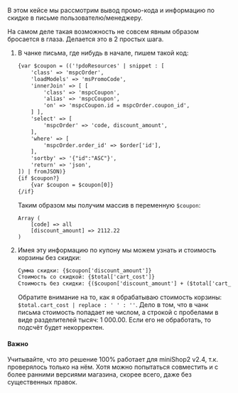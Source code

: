 В этом кейсе мы рассмотрим вывод промо-кода и информацию по скидке в письме пользователю/менеджеру.

На самом деле такая возможность не совсем явным образом бросается в глаза. Делается это в 2 простых шага.

1) В чанке письма, где нибудь в начале, пишем такой код:
   ```html
   {var $coupon = (('!pdoResources' | snippet : [
       'class' => 'mspcOrder',
       'loadModels' => 'msPromoCode',
       'innerJoin' => [ [
           'class' => 'mspcCoupon',
           'alias' => 'mspcCoupon',
           'on' => 'mspcCoupon.id = mspcOrder.coupon_id',
       ] ],
       'select' => [
           'mspcOrder' => 'code, discount_amount',
       ],
       'where' => [
           'mspcOrder.order_id' => $order['id'],
       ],
       'sortby' => '{"id":"ASC"}',
       'return' => 'json',
   ]) | fromJSON)}
   {if $coupon?}
       {var $coupon = $coupon[0]}
   {/if}
   ```
   
   Таким образом мы получим массив в переменную `$coupon`:
   ```text
   Array (
       [code] => all
       [discount_amount] => 2112.22
   )
   ```

2) Имея эту информацию по купону мы можем узнать и стоимость корзины без скидки:
   ```html
   Сумма скидки: {$coupon['discount_amount']}
   Стоимость со скидкой: {$total['cart_cost']}
   Стоимость без скидки: {($coupon['discount_amount'] + ($total['cart_cost'] | replace : ' ' : ''))}
   ```
   
   Обратите внимание на то, как я обрабатываю стоимость корзины: `$total.cart_cost | replace : ' ' : ''`. Дело в том, что в чанк письма стоимость попадает не числом, а строкой с пробелами в виде разделителей тысяч: 1 000.00. Если его не обработать, то подсчёт будет некорректен.

#### Важно
Учитывайте, что это решение 100% работает для miniShop2 v2.4, т.к. проверялось только на нём. Хотя можно попытаться совместить и с более ранними версиями магазина, скорее всего, даже без существенных правок.
